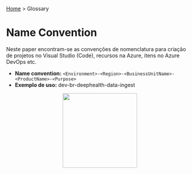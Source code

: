 [Home](http://deeployer.com/deeployer-patterns-and-practices/) > Glossary

# Name Convention

Neste paper encontram-se as convenções de nomenclatura para criação de projetos no Visual Studio (Code), recursos na Azure, itens no Azure DevOps etc.

- **Name convention:** ```<Environment>-<Region>-<BusinessUnitName>-<ProductName>-<Purpose>```
- **Exemplo de uso:** dev-br-deephealth-data-ingest

<p align="center">
  <img width="200" height="200" src="http://deeployer.com/deeployer-patterns-and-practices/assets/images/deeployer-logo-hexagon-avatar.png">
</p>
